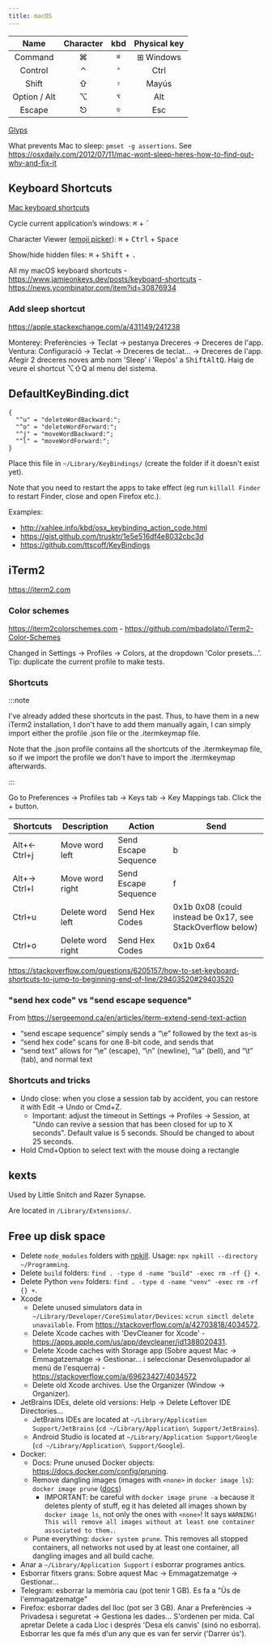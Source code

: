 ```yaml
---
title: macOS
---
```


|     Name     | Character |     kbd      | Physical key |
| :----------: | :-------: | :----------: | :----------: |
|   Command    |     ⌘     | <kbd>⌘</kbd> |  ⊞ Windows   |
|   Control    |     ⌃     | <kbd>⌃</kbd> |     Ctrl     |
|    Shift     |     ⇧     | <kbd>⇧</kbd> |    Mayús     |
| Option / Alt |     ⌥     | <kbd>⌥</kbd> |     Alt      |
|    Escape    |     ⎋     | <kbd>⎋</kbd> |     Esc      |

[Glyps](https://apple.stackexchange.com/q/55727/241238)

What prevents Mac to sleep: `pmset -g assertions`. See https://osxdaily.com/2012/07/11/mac-wont-sleep-heres-how-to-find-out-why-and-fix-it

## Keyboard Shortcuts

[Mac keyboard shortcuts](https://support.apple.com/en-au/HT201236)

Cycle current application’s windows: <kbd>⌘</kbd> + <kbd>`</kbd>

Character Viewer ([emoji picker](https://support.apple.com/en-au/guide/mac-help/mchlp1560/mac)): <kbd>⌘</kbd> + <kbd>Ctrl</kbd> + <kbd>Space</kbd>

Show/hide hidden files: <kbd>⌘</kbd> + <kbd>Shift</kbd> + <kbd>.</kbd>

All my macOS keyboard shortcuts - https://www.jamieonkeys.dev/posts/keyboard-shortcuts - https://news.ycombinator.com/item?id=30876934

### Add sleep shortcut

https://apple.stackexchange.com/a/431149/241238

Monterey: Preferències -> Teclat -> pestanya Dreceres -> Dreceres de l'app. Ventura: Configuració -> Teclat -> Dreceres de teclat... -> Dreceres de l'app. Afegir 2 dreceres noves amb nom 'Sleep' i 'Repòs' a <kbd>Shift</kbd><kbd>Alt</kbd><kbd>Q</kbd>. Haig de veure el shortcut ⌥⇧Q al menu del sistema.

## DefaultKeyBinding.dict

```
{
  "^u" = "deleteWordBackward:";
  "^o" = "deleteWordForward:";
  "^j" = "moveWordBackward:";
  "^l" = "moveWordForward:";
}
```

Place this file in `~/Library/KeyBindings/` (create the folder if it doesn't exist yet).

Note that you need to restart the apps to take effect (eg run `killall Finder` to restart Finder, close and open Firefox etc.).

Examples:

- http://xahlee.info/kbd/osx_keybinding_action_code.html
- https://gist.github.com/trusktr/1e5e516df4e8032cbc3d
- https://github.com/ttscoff/KeyBindings

## iTerm2

https://iterm2.com

### Color schemes

https://iterm2colorschemes.com - https://github.com/mbadolato/iTerm2-Color-Schemes

Changed in Settings -> Profiles -> Colors, at the dropdown 'Color presets...'. Tip: duplicate the current profile to make tests.

### Shortcuts

:::note

I've already added these shortcuts in the past. Thus, to have them in a new iTerm2 installation, I don't have to add them manually again, I can simply import either the profile .json file or the .itermkeymap file.

Note that the .json profile contains all the shortcuts of the .itermkeymap file, so if we import the profile we don't have to import the .itermkeymap afterwards.

:::

Go to Preferences -> Profiles tab -> Keys tab -> Key Mappings tab.
Click the + button.

| Shortcuts    | Description       | Action               | Send                                                       |
| ------------ | ----------------- | -------------------- | ---------------------------------------------------------- |
| Alt+← Ctrl+j | Move word left    | Send Escape Sequence | b                                                          |
| Alt+→ Ctrl+l | Move word right   | Send Escape Sequence | f                                                          |
| Ctrl+u       | Delete word left  | Send Hex Codes       | 0x1b 0x08 (could instead be 0x17, see StackOverflow below) |
| Ctrl+o       | Delete word right | Send Hex Codes       | 0x1b 0x64                                                  |

https://stackoverflow.com/questions/6205157/how-to-set-keyboard-shortcuts-to-jump-to-beginning-end-of-line/29403520#29403520

### "send hex code" vs "send escape sequence"

From https://sergeemond.ca/en/articles/iterm-extend-send-text-action

- “send escape sequence” simply sends a “\e” followed by the text as-is
- “send hex code” scans for one 8-bit code, and sends that
- “send text” allows for “\e” (escape), “\n” (newline), “\a” (bell), and “\t” (tab), and normal text

### Shortcuts and tricks

- Undo close: when you close a session tab by accident, you can restore it with Edit -> Undo or Cmd+Z.
  - Important: adjust the timeout in Settings -> Profiles -> Session, at "Undo can revive a session that has been closed for up to X seconds". Default value is 5 seconds. Should be changed to about 25 seconds.
- Hold Cmd+Option to select text with the mouse doing a rectangle

## kexts

Used by Little Snitch and Razer Synapse.

Are located in `/Library/Extensions/`.

## Free up disk space

- Delete `node_modules` folders with [npkill](https://github.com/voidcosmos/npkill). Usage: `npx npkill --directory ~/Programming`.
- Delete `build` folders: `find . -type d -name "build" -exec rm -rf {} +`.
- Delete Python `venv` folders: `find . -type d -name "venv" -exec rm -rf {} +`.
- Xcode
  - Delete unused simulators data in `~/Library/Developer/CoreSimulator/Devices`: `xcrun simctl delete unavailable`. From https://stackoverflow.com/a/42703818/4034572.
  - Delete Xcode caches with 'DevCleaner for Xcode' - https://apps.apple.com/us/app/devcleaner/id1388020431.
  - Delete Xcode caches with Storage app (Sobre aquest Mac -> Emmagatzematge -> Gestionar... i seleccionar Desenvolupador al menú de l'esquerra) - https://stackoverflow.com/a/69623427/4034572
  - Delete old Xcode archives. Use the Organizer (Window -> Organizer).
- JetBrains IDEs, delete old versions: Help -> Delete Leftover IDE Directories…
  - JetBrains IDEs are located at `~/Library/Application Support/JetBrains` (`cd ~/Library/Application\ Support/JetBrains`).
  - Android Studio is located at `~/Library/Application Support/Google` (`cd ~/Library/Application\ Support/Google`).
- Docker:
  - Docs: Prune unused Docker objects: https://docs.docker.com/config/pruning.
  - Remove dangling images (images with `<none>` in `docker image ls`): `docker image prune` ([docs](https://docs.docker.com/engine/reference/commandline/image_prune/))
    - IMPORTANT: be careful with `docker image prune -a` because it deletes plenty of stuff, eg it has deleted all images shown by `docker image ls`, not only the ones with `<none>`! It says `WARNING! This will remove all images without at least one container associated to them.`.
  - Pune everything: `docker system prune`. This removes all stopped containers, all networks not used by at least one container, all dangling images and all build cache.
- Anar a `~/Library/Application Support` i esborrar programes antics.
- Esborrar fitxers grans: Sobre aquest Mac -> Emmagatzematge -> Gestionar...
- Telegram: esborrar la memòria cau (pot tenir 1 GB). Es fa a "Ús de l'emmagatzematge"
- Firefox: esborrar dades del lloc (pot ser 3 GB). Anar a Preferències -> Privadesa i seguretat -> Gestiona les dades... S'ordenen per mida. Cal apretar Delete a cada Lloc i després 'Desa els canvis' (sinó no esborra). Esborrar les que fa més d'un any que es van fer servir ('Darrer ús').
